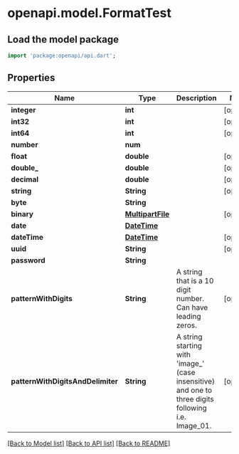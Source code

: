 # openapi.model.FormatTest

## Load the model package
```dart
import 'package:openapi/api.dart';
```

## Properties
Name | Type | Description | Notes
------------ | ------------- | ------------- | -------------
**integer** | **int** |  | [optional] 
**int32** | **int** |  | [optional] 
**int64** | **int** |  | [optional] 
**number** | **num** |  | 
**float** | **double** |  | [optional] 
**double_** | **double** |  | [optional] 
**decimal** | **double** |  | [optional] 
**string** | **String** |  | [optional] 
**byte** | **String** |  | 
**binary** | [**MultipartFile**](File.md) |  | [optional] 
**date** | [**DateTime**](DateTime.md) |  | 
**dateTime** | [**DateTime**](DateTime.md) |  | [optional] 
**uuid** | **String** |  | [optional] 
**password** | **String** |  | 
**patternWithDigits** | **String** | A string that is a 10 digit number. Can have leading zeros. | [optional] 
**patternWithDigitsAndDelimiter** | **String** | A string starting with 'image_' (case insensitive) and one to three digits following i.e. Image_01. | [optional] 

[[Back to Model list]](../README.md#documentation-for-models) [[Back to API list]](../README.md#documentation-for-api-endpoints) [[Back to README]](../README.md)


